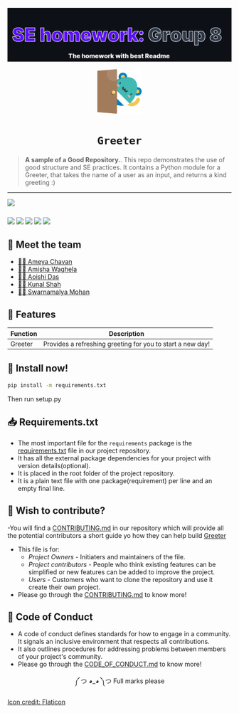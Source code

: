 ![alt text](https://github.com/amisha-w/CSC510Grp8/blob/addReadme/images/groupIntro.png?raw=true)
<div align="center">
<img src="./images/hello.png" width="100px"></img>

# `Greeter`
</div> 


> **A sample of a Good Repository.**. 
This repo demonstrates the use of good structure and SE practices.
It contains a Python module for a Greeter, that takes the name of a user as an input, and returns a kind greeting :) 

------------------------------------------
![](https://github.com/amisha-w/CSC510Grp8/actions/workflows/python_test_workflow.yml/badge.svg)
### 
![](https://img.shields.io/github/license/amisha-w/CSC510Grp8?style=for-the-badge)
![](https://img.shields.io/github/languages/top/amisha-w/CSC510Grp8?style=for-the-badge)
![](https://img.shields.io/github/repo-size/amisha-w/CSC510Grp8?style=for-the-badge)
![](https://img.shields.io/github/contributors/amisha-w/CSC510Grp8?style=for-the-badge)
![](https://img.shields.io/github/commit-activity/w/amisha-w/CSC510Grp8?style=for-the-badge)


## 🤝 Meet the team

- [👨‍💻 Ameya Chavan](https://github.com/ameyachavan26)
- [👩‍💻 Amisha Waghela](https://github.com/amisha-w)
- [👩‍💻 Aoishi Das](https://github.com/Aoishi28)
- [👨‍💻 Kunal Shah](https://github.com/kunalshah03)
- [👩‍💻 Swarnamalya Mohan](https://github.com/swarnamalyamohan)


## 🌼 Features
| Function      |Description    |
| ------------- |:-------------:|
| Greeter       |Provides a refreshing greeting for you to start a new day!|

## 📀 Install now!
```bash
pip install -m requirements.txt
```
Then run setup.py

## 📥 Requirements.txt
- The most important file for the `requirements` package is the [requirements.txt](https://github.com/amisha-w/CSC510Grp8/blob/main/requirements.txt) file in our project repository.
- It has all the external package dependencies for your project with version details(optional).
- It is placed in the root folder of the project repository.
- It is a plain text file with one package(requirement) per line and an empty final line.

## 🤔 Wish to contribute?
-You will find a [CONTRIBUTING.md](https://github.com/amisha-w/CSC510Grp8/blob/main/CONTRIBUTING.md) in our repository which will provide all the potential contributors a short guide yo how they can help build [Greeter](https://github.com/amisha-w/CSC510Grp8)
- This file is for:
  - _Project Owners_ - Initiaters and maintainers of the file.
  - _Project contributors_ - People who think existing features can be simplified or new features can be added to improve the project.
  - _Users_ - Customers who want to clone the repository and use it create their own project.
- Please go through the [CONTRIBUTING.md](https://github.com/amisha-w/CSC510Grp8/blob/main/CONTRIBUTING.md) to know more!

## 📝 Code of Conduct
- A code of conduct defines standards for how to engage in a community. It signals an inclusive environment that respects all contributions. 
- It also outlines procedures for addressing problems between members of your project's community.
- Please go through the [CODE_OF_CONDUCT.md](https://github.com/amisha-w/CSC510Grp8/blob/main/CODE_OF_CONDUCT.md) to know more!



<div align="center">
༼ つ ◕_◕ ༽つ  Full marks please  
</div>

<a href="https://www.flaticon.com/free-icons/hello" title="hello icons">Icon credit: Flaticon</a>
